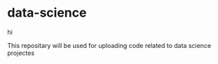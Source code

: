 # data-science
hi

This repositary will be used for uploading code related to data science projectes
